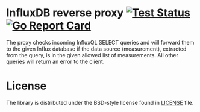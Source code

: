 # InfluxDB reverse proxy [![Test Status](https://github.com/euracresearch/influxdb-proxy/workflows/Test/badge.svg)](https://github.com/euracresearch/influxdb-proxy/actions) [![Go Report Card](https://goreportcard.com/badge/euracresearch/influxdb-proxy)](https://goreportcard.com/report/github.com/euracresearch/influxdb-proxy)

The proxy checks incoming InfluxQL SELECT queries and will forward them to the given Influx database if the data source (measurement), extracted from the query, is in the given allowed list of measurements.
All other queries will return an error to the client.

# License

The library is distributed under the BSD-style license found in [LICENSE](./LICENSE) file.
